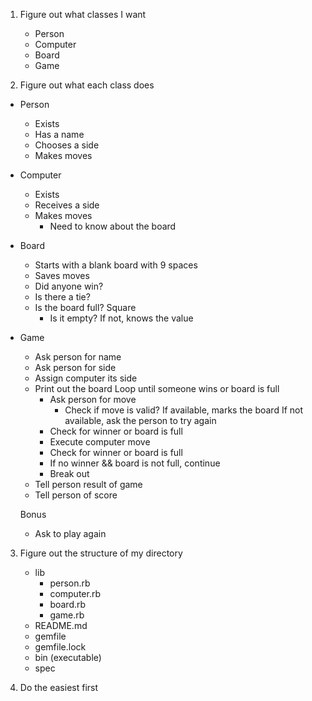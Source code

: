 1. Figure out what classes I want
    - Person
    - Computer
    - Board
    - Game

2. Figure out what each class does
  - Person
    - Exists
    - Has a name
    - Chooses a side
    - Makes moves

  - Computer
    - Exists
    - Receives a side
    - Makes moves
      - Need to know about the board

  - Board
    - Starts with a blank board with 9 spaces
    - Saves moves
    - Did anyone win?
    - Is there a tie?
    - Is the board full?
      Square
      - Is it empty? If not, knows the value

  - Game
    - Ask person for name
    - Ask person for side
    - Assign computer its side
    - Print out the board
    Loop until someone wins or board is full
      - Ask person for move
        - Check if move is valid? If available, marks the board
           If not available, ask the person to try again
      - Check for winner or board is full
      - Execute computer move
      - Check for winner or board is full
      - If no winner && board is not full, continue
      - Break out
    - Tell person result of game
    - Tell person of score

    Bonus
    - Ask to play again

3. Figure out the structure of my directory
    - lib
      - person.rb
      - computer.rb
      - board.rb
      - game.rb
    - README.md
    - gemfile
    - gemfile.lock
    - bin (executable)
    - spec

4. Do the easiest first
